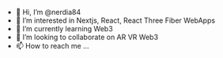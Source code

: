 - 👋 Hi, I’m @nerdia84
- 👀 I’m interested in Nextjs, React, React Three Fiber WebApps
- 🌱 I’m currently learning Web3
- 💞️ I’m looking to collaborate on AR VR Web3
- 📫 How to reach me ...

<!---
nerdia84/nerdia84 is a ✨ special ✨ repository because its `README.md` (this file) appears on your GitHub profile.
You can click the Preview link to take a look at your changes.
--->
